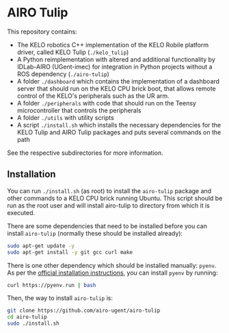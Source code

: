 # AIRO Tulip

This repository contains:

- The KELO robotics C++ implementation of the KELO Robile platform driver, called KELO Tulip (`./kelo_tulip`)
- A Python reimplementation with altered and additional functionality by IDLab-AIRO (UGent-imec) for integration in Python projects without a ROS dependency (`./airo-tulip`)
- A folder `./dashboard` which contains the implementation of a dashboard server that should run on the KELO CPU brick boot, that allows remote control of the KELO's peripherals such as the UR arm.
- A folder `./peripherals` with code that should run on the Teensy microcontroller that controls the peripherals
- A folder `./utils` with utility scripts
- A script `./install.sh` which installs the necessary dependencies for the KELO Tulip and AIRO Tulip packages and puts several commands on the path

See the respective subdirectories for more information.

## Installation

You can run `./install.sh` (as root) to install the `airo-tulip` package and other commands to a KELO CPU brick running Ubuntu.
This script should be run as the root user and will install airo-tulip to directory from which it is executed.

There are some dependencies that need to be installed before you can install `airo-tulip` (normally these should be installed already):

```bash
sudo apt-get update -y
sudo apt-get install -y git gcc curl make
```

There is one other dependency which should be installed manually: `pyenv`.
As per the [official installation instructions](https://github.com/pyenv/pyenv?tab=readme-ov-file#1-automatic-installer-recommended), you can install `pyenv` by running:

```bash
curl https://pyenv.run | bash
```

Then, the way to install `airo-tulip` is:

```bash
git clone https://github.com/airo-ugent/airo-tulip
cd airo-tulip
sudo ./install.sh
```

